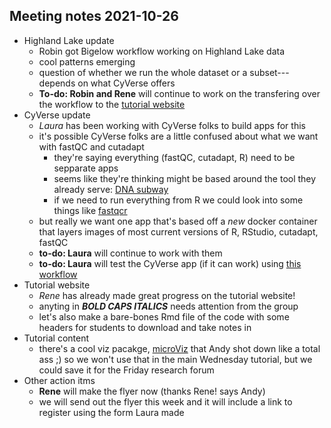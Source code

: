 ## Meeting notes 2021-10-26

- Highland Lake update
    - Robin got Bigelow workflow working on Highland Lake data
    - cool patterns emerging
    - question of whether we run the whole dataset or a subset---depends on what CyVerse offers
    - **To-do: Robin and Rene** will continue to work on the transfering over the workflow to the [tutorial website](https://maine-edna.github.io//Tutorial/)
- CyVerse update
    - *Laura* has been working with CyVerse folks to build apps for this
    - it's possible CyVerse folks are a little confused about what we want with fastQC and cutadapt
        - they're saying everything (fastQC, cutadapt, R) need to be sepparate apps
        - seems like they're thinking might be based around the tool they already serve: [DNA subway](https://dnasubway.cyverse.org/)
        - if we need to run everything from R we could look into some things like [fastqcr](http://www.sthda.com/english/wiki/fastqcr-an-r-package-facilitating-quality-controls-of-sequencing-data-for-large-numbers-of-samples)
    - but really we want one app that's based off a *new* docker container that layers images of most current versions of R, RStudio, cutadapt, fastQC
    - **to-do: Laura** will continue to work with them
    - **to-do: Laura** will test the CyVerse app (if it can work) using [this workflow](https://astrobiomike.github.io/amplicon/dada2_workflow_ex)
- Tutorial website
    - *Rene* has already made great progress on the tutorial website!
    - anyting in ***BOLD CAPS ITALICS*** needs attention from the group
    - let's also make a bare-bones Rmd file of the code with some headers for students to download and take notes in
- Tutorial content
    - there's a cool viz pacakge, [microViz](https://github.com/david-barnett/microViz) that Andy shot down like a total ass ;) so we won't use that in the main Wednesday tutorial, but we could save it for the Friday research forum
- Other action itms
    - **Rene** will make the flyer now (thanks Rene! says Andy)
    - we will send out the flyer this week and it will include a link to register using the form Laura made
